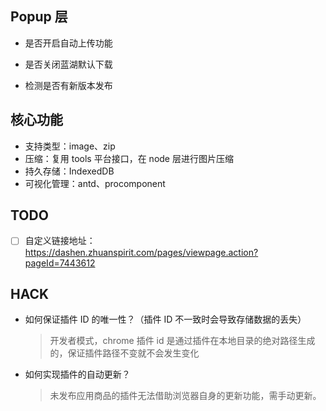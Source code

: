 ## Popup 层

- 是否开启自动上传功能
- 是否关闭蓝湖默认下载


- 检测是否有新版本发布
## 核心功能

- 支持类型：image、zip
- 压缩：复用 tools 平台接口，在 node 层进行图片压缩
- 持久存储：IndexedDB
- 可视化管理：antd、procomponent

## TODO

- [ ] 自定义链接地址：https://dashen.zhuanspirit.com/pages/viewpage.action?pageId=7443612


## HACK

- 如何保证插件 ID 的唯一性？（插件 ID 不一致时会导致存储数据的丢失）
  > 开发者模式，chrome 插件 id 是通过插件在本地目录的绝对路径生成的，保证插件路径不变就不会发生变化

- 如何实现插件的自动更新？
  > 未发布应用商品的插件无法借助浏览器自身的更新功能，需手动更新。


